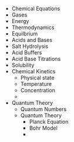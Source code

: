 - Chemical Equations
- Gases
- Energy
- Thermodynamics
- Equilbrium
- Acids and Bases
- Salt Hydrolysis
- Acid Buffers
- Acid Base Titrations
- Solubility
- Chemical Kinetics
	- Physical state
	- Temperature
	- Concentration
	-
- Quantum Theory
	- Quantum Numbers
	- Quantum Theory
		- Planck Equation
		- Bohr Model
		-